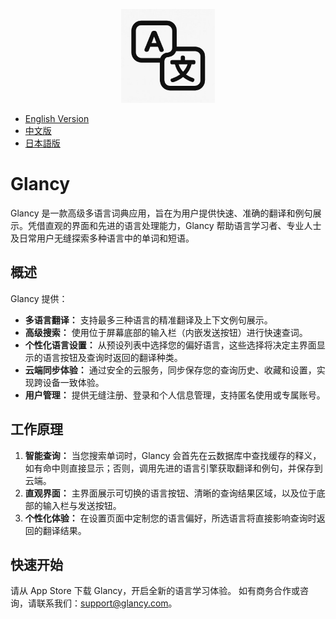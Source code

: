 <p align="center">
  <img src="icon.jpg" alt="Glancy App Icon" width="150"/>
</p>

- [English Version](README.md)
- [中文版](Docs/README_zh.md)
- [日本語版](Docs/README_ja.md)

# Glancy

Glancy 是一款高级多语言词典应用，旨在为用户提供快速、准确的翻译和例句展示。凭借直观的界面和先进的语言处理能力，Glancy 帮助语言学习者、专业人士及日常用户无缝探索多种语言中的单词和短语。

## 概述

Glancy 提供：
- **多语言翻译：** 支持最多三种语言的精准翻译及上下文例句展示。
- **高级搜索：** 使用位于屏幕底部的输入栏（内嵌发送按钮）进行快速查词。
- **个性化语言设置：** 从预设列表中选择您的偏好语言，这些选择将决定主界面显示的语言按钮及查询时返回的翻译种类。
- **云端同步体验：** 通过安全的云服务，同步保存您的查询历史、收藏和设置，实现跨设备一致体验。
- **用户管理：** 提供无缝注册、登录和个人信息管理，支持匿名使用或专属账号。

## 工作原理

1. **智能查询：**
   当您搜索单词时，Glancy 会首先在云数据库中查找缓存的释义，如有命中则直接显示；否则，调用先进的语言引擎获取翻译和例句，并保存到云端。
2. **直观界面：**
   主界面展示可切换的语言按钮、清晰的查询结果区域，以及位于底部的输入栏与发送按钮。
3. **个性化体验：**
   在设置页面中定制您的语言偏好，所选语言将直接影响查询时返回的翻译结果。

## 快速开始

请从 App Store 下载 Glancy，开启全新的语言学习体验。
如有商务合作或咨询，请联系我们：[support@glancy.com](mailto:support@glancy.com)。
